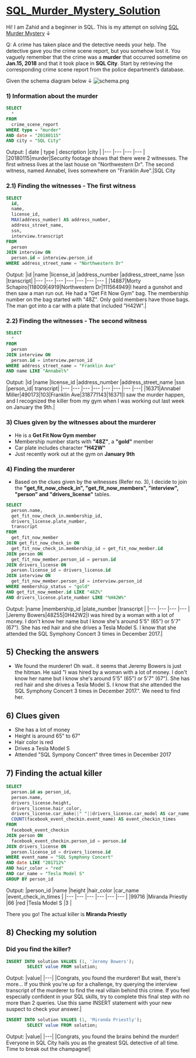 # [SQL_Murder_Mystery_Solution](https://mystery.knightlab.com/)

Hi! I am Zahid and a beginner in SQL.
This is my attempt on solving [SQL Murder Mystery](https://mystery.knightlab.com/) ↓

Q: A crime has taken place and the detective needs your help. The detective gave you the crime scene report, but you somehow lost it. You vaguely remember that the crime was a **murder** that occurred sometime on **Jan.15, 2018** and that it took place in **SQL City**. Start by retrieving the corresponding crime scene report from the police department’s database.

Given the schema diagram below ↓
![schema.png](https://mystery.knightlab.com/schema.png)

### 1) Information about the murder
```SQL
SELECT 
  *
FROM 
  crime_scene_report
WHERE type = "murder"
AND date = "20180115"
AND city = "SQL City"
```

Output:
| date  | type  | description |city |
|---    |---    |---          |---  |
|20180115|murder|Security footage shows that there were 2 witnesses. The first witness lives at the last house on "Northwestern Dr". The second witness, named Annabel, lives somewhere on "Franklin Ave".|SQL City

### 2.1) Finding the witnesses - The first witness
```SQL
SELECT
  id,
  name,
  license_id,
  MAX(address_number) AS address_number,
  address_street_name,
  ssn,
  interview.transcript
FROM 
  person
JOIN interview ON 
  person.id = interview.person_id
WHERE address_street_name = "Northwestern Dr"
```

Output:
|id   |name   |license_id   |address_number   |address_street_name    |ssn    |transcript|
|---  |---    |---          |---              |---                    |---    |---        |
|14887|Morty Schapiro|118009|4919|Northwestern Dr|111564949|I heard a gunshot and then saw a man run out. He had a "Get Fit Now Gym" bag. The membership number on the bag started with "48Z". Only gold members have those bags. The man got into a car with a plate that included "H42W".|

### 2.2) Finding the witnesses - The second witness
```SQL
SELECT
  *
FROM 
  person
JOIN interview ON 
  person.id = interview.person_id
WHERE address_street_name = "Franklin Ave"
AND name LIKE "Annabel%"
```

Output:
|id   |name   |license_id   |address_number   |address_street_name    |ssn    |person_id| transcript|
|---  |---    |---          |---              |---                    |---    |---        |---|
|16371|Annabel Miller|490173|103|Franklin Ave|318771143|16371|I saw the murder happen, and I recognized the killer from my gym when I was working out last week on January the 9th.|

### 3) Clues given by the witnesses about the murderer
- He is a **Get Fit Now Gym member**
- Membership number starts with **"48Z"**, a **"gold"** member
- Car plate includes character **"H42W"**
- Just recently work out at the gym on **January 9th**

### 4) Finding the murderer
- Based on the clues given by the witnesses (Refer no. 3), I decide to join the **"get_fit_now_check_in", "get_fit_now_members", "interview", "person" and "drivers_license"** tables.
```SQL
SELECT 
  person.name, 
  get_fit_now_check_in.membership_id, 
  drivers_license.plate_number, 
  transcript
FROM 
  get_fit_now_member
JOIN get_fit_now_check_in ON 
  get_fit_now_check_in.membership_id = get_fit_now_member.id
JOIN person ON 
  get_fit_now_member.person_id = person.id
JOIN drivers_license ON 
  person.license_id = drivers_license.id
JOIN interview ON 
  get_fit_now_member.person_id = interview.person_id
WHERE membership_status = "gold"
AND get_fit_now_member.id LIKE "48Z%"
AND drivers_license.plate_number LIKE "%H42W%" 
```
Output:
|name   |membership_id   |plate_number    |transcript   |
|---    |---             |---             |---          |
|Jeremy Bowers|48Z55|0H42W2|I was hired by a woman with a lot of money. I don't know her name but I know she's around 5'5" (65") or 5'7" (67"). She has red hair and she drives a Tesla Model S. I know that she attended the SQL Symphony Concert 3 times in December 2017.|

## 5) Checking the answers
- We found the murderer! Oh wait.. it seems that Jeremy Bowers is just the hitman. He said "I was hired by a woman with a lot of money. I don't know her name but I know she's around 5'5" (65") or 5'7" (67"). She has red hair and she drives a Tesla Model S. I know that she attended the SQL Symphony Concert 3 times in December 2017.". We need to find her.

## 6) Clues given
- She has a lot of money
- Height is around 65" to 67"
- Hair color is red
- Drives a Tesla Model S
- Attended "SQL Sympony Concert" three times in December 2017

## 7) Finding the actual killer
```SQL
SELECT
  person.id as person_id,
  person.name,
  drivers_license.height,
  drivers_license.hair_color,
  drivers_license.car_make||" "||drivers_license.car_model AS car_name,
  COUNT(facebook_event_checkin.event_name) AS event_checkin_times
FROM 
  facebook_event_checkin
JOIN person ON 
  facebook_event_checkin.person_id = person.id
JOIN drivers_license ON 
  person.license_id = drivers_license.id
WHERE event_name = "SQL Symphony Concert"
AND date LIKE "201712%"
AND hair_color = "red"
AND car_name = "Tesla Model S"
GROUP BY person_id
```

Output:
|person_id    |name             |height           |hair_color   |car_name       |event_check_in_times |
|---          |---              |---              |---          |---            |---                  |
|99716        |Miranda Priestly |66               |red          |Tesla Model S  |3                    |

There you go! The actual killer is **Miranda Priestly**

## 8) Checking my solution
### Did you find the killer?
```SQL
INSERT INTO solution VALUES (1, 'Jeremy Bowers');
        SELECT value FROM solution;
```

Output:
|value|
|---|
|Congrats, you found the murderer! But wait, there's more... If you think you're up for a challenge, try querying the interview transcript of the murderer to find the real villain behind this crime. If you feel especially confident in your SQL skills, try to complete this final step with no more than 2 queries. Use this same INSERT statement with your new suspect to check your answer.|

```SQL
INSERT INTO solution VALUES (1, 'Miranda Priestly');
        SELECT value FROM solution;
```
Output:
|value|
|---|
|Congrats, you found the brains behind the murder! Everyone in SQL City hails you as the greatest SQL detective of all time. Time to break out the champagne!|

